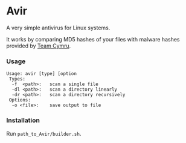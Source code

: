 # Avir

A very simple antivirus for Linux systems.

It works by comparing MD5 hashes of your files with malware hashes provided by [Team Cymru](https://team-cymru.com/mhr).

### Usage

```
Usage: avir [type] [option
 Types:
  -f  <path>:   scan a single file
  -dl <path>:   scan a directory linearly
  -dr <path>:   scan a directory recursively
 Options:
  -o <file>:    save output to file
```

### Installation

Run `path_to_Avir/builder.sh`.